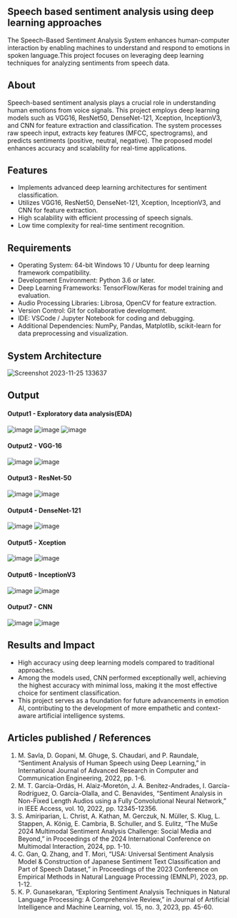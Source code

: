 ## Speech based sentiment analysis using deep learning approaches

The Speech-Based Sentiment Analysis System enhances human-computer interaction by enabling machines to understand and respond to emotions in spoken language.This project focuses on leveraging deep learning techniques for analyzing sentiments from speech data. 

## About

Speech-based sentiment analysis plays a crucial role in understanding human emotions from voice signals. This project employs deep learning models such as VGG16, ResNet50, DenseNet-121, Xception, InceptionV3, and CNN for feature extraction and classification. The system processes raw speech input, extracts key features (MFCC, spectrograms), and predicts sentiments (positive, neutral, negative). The proposed model enhances accuracy and scalability for real-time applications.

## Features

- Implements advanced deep learning architectures for sentiment classification.
- Utilizes VGG16, ResNet50, DenseNet-121, Xception, InceptionV3, and CNN for feature extraction.
- High scalability with efficient processing of speech signals.
- Low time complexity for real-time sentiment recognition.


## Requirements

* Operating System: 64-bit Windows 10 / Ubuntu for deep learning framework compatibility.
* Development Environment: Python 3.6 or later.
* Deep Learning Frameworks: TensorFlow/Keras for model training and evaluation.
* Audio Processing Libraries: Librosa, OpenCV for feature extraction.
* Version Control: Git for collaborative development.
* IDE: VSCode / Jupyter Notebook for coding and debugging.
* Additional Dependencies: NumPy, Pandas, Matplotlib, scikit-learn for data preprocessing and visualization.

## System Architecture
<!--Embed the system architecture diagram as shown below-->

![Screenshot 2023-11-25 133637](https://github.com/<<yourusername>>/Hand-Gesture-Recognition-System/assets/75235455/a60c11f3-0a11-47fb-ac89-755d5f45c995)

## Output

#### Output1 - Exploratory data analysis(EDA)

![image](https://github.com/user-attachments/assets/1a483bcb-bd2d-4a38-9b82-b1deafcdb705)  ![image](https://github.com/user-attachments/assets/98f7eecf-b6ef-4c29-937c-bea0f0a63178)  ![image](https://github.com/user-attachments/assets/10d2ac3c-cb77-4e29-9a39-e2b231ad3417)

#### Output2 - VGG-16

![image](https://github.com/user-attachments/assets/74330f9e-7ef0-4712-965c-f3057d3aa7c3)  ![image](https://github.com/user-attachments/assets/8b618611-7d4b-41c9-bc92-ac1c910d7a96)

#### Output3 - ResNet-50

![image](https://github.com/user-attachments/assets/bec23ea9-28be-4dc6-b6c1-45ae57733175)  ![image](https://github.com/user-attachments/assets/bc8f404a-c394-4773-b23d-ec3d73625879)

#### Output4 - DenseNet-121

![image](https://github.com/user-attachments/assets/e0b82282-1c4d-4239-8f88-44be09b086b7)  ![image](https://github.com/user-attachments/assets/367db19b-a77e-492d-9614-5160b19b5927)

#### Output5 - Xception

![image](https://github.com/user-attachments/assets/62551753-166b-47ab-a043-b9b9222bdef3)  ![image](https://github.com/user-attachments/assets/7153a770-0531-4f9b-b599-01b08b5353fb)

#### Output6 - InceptionV3

![image](https://github.com/user-attachments/assets/cd3014ae-6ac1-422d-a2ec-9a0a66a209c2)  ![image](https://github.com/user-attachments/assets/aea753ca-af6d-4ab7-a4d8-a8cd066f53fc)

#### Output7 - CNN

![image](https://github.com/user-attachments/assets/c30e5ace-c91d-4b27-a9c8-a79e8956bead)  ![image](https://github.com/user-attachments/assets/5466cbdc-729b-4194-8279-af814c21a7ed)

## Results and Impact

* High accuracy using deep learning models compared to traditional approaches.
* Among the models used, CNN performed exceptionally well, achieving the highest accuracy with minimal loss, making it the most effective choice for sentiment classification.
* This project serves as a foundation for future advancements in emotion AI, contributing to the development of more empathetic and context-aware artificial intelligence systems.

## Articles published / References

1. M. Savla, D. Gopani, M. Ghuge, S. Chaudari, and P. Raundale, “Sentiment Analysis of Human Speech using Deep Learning,” in International Journal of Advanced Research in Computer and Communication Engineering, 2022, pp. 1-6.
2. M. T. García-Ordás, H. Alaiz-Moretón, J. A. Benítez-Andrades, I. García-Rodríguez, O. García-Olalla, and C. Benavides, “Sentiment Analysis in Non-Fixed Length Audios using a Fully Convolutional Neural Network,” in IEEE Access, vol. 10, 2022, pp. 12345-12356.
3. S. Amiriparian, L. Christ, A. Kathan, M. Gerczuk, N. Müller, S. Klug, L. Stappen, A. König, E. Cambria, B. Schuller, and S. Eulitz, “The MuSe 2024 Multimodal Sentiment Analysis Challenge: Social Media and Beyond,” in Proceedings of the 2024 International Conference on Multimodal Interaction, 2024, pp. 1-10.
4. C. Gan, Q. Zhang, and T. Mori, “USA: Universal Sentiment Analysis Model & Construction of Japanese Sentiment Text Classification and Part of Speech Dataset,” in Proceedings of the 2023 Conference on Empirical Methods in Natural Language Processing (EMNLP), 2023, pp. 1-12.
5. K. P. Gunasekaran, “Exploring Sentiment Analysis Techniques in Natural Language Processing: A Comprehensive Review,” in Journal of Artificial Intelligence and Machine Learning, vol. 15, no. 3, 2023, pp. 45-60.





